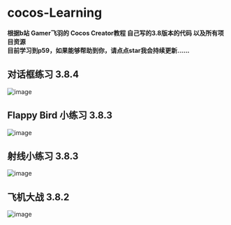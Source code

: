 # cocos-Learning
**根据b站 Gamer飞羽的 Cocos Creator教程 自己写的3.8版本的代码 以及所有项目资源**  
**目前学习到p59，如果能够帮助到你，请点点star我会持续更新......**  

## 对话框练习 3.8.4
![image](https://github.com/user-attachments/assets/2d646128-5348-4514-886e-916d8482eeb4)

## Flappy Bird 小练习 3.8.3
![image](https://github.com/user-attachments/assets/b7841c5e-1f02-43c2-aaf6-99ece5bcab43)

## 射线小练习 3.8.3
![image](https://github.com/RRRuby1225/cocos-Learning/assets/166969407/979f187e-6efc-4b92-a947-06402dacc136)

## 飞机大战 3.8.2
![image](https://github.com/RRRuby1225/cocos-Learning/assets/166969407/c12dd61f-8987-43a7-8e14-a3a4cdd680fd)
